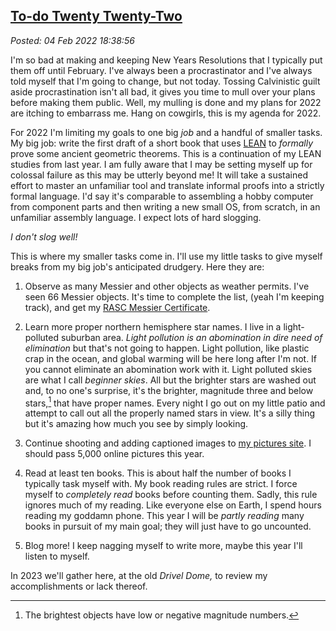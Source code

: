 

[To-do Twenty Twenty-Two](http://analyzethedatanotthedrivel.org/2022/02/04/to-do-twenty-twenty-two/)
----------------------------------------------------------------------------------------------------

*Posted: 04 Feb 2022 18:38:56*

I'm so bad at making and keeping New Years Resolutions that I typically
put them off until February. I've always been a procrastinator and I've
always told myself that I'm going to change, but not today. Tossing
Calvinistic guilt aside procrastination isn't all bad, it gives you time
to mull over your plans before making them public. Well, my mulling is
done and my plans for 2022 are itching to embarrass me. Hang on
cowgirls, this is my agenda for 2022.

For 2022 I'm limiting my goals to one big *job* and a handful of smaller
tasks. My big job: write the first draft of a short book that uses
[LEAN](https://leanprover-community.github.io/) to *formally* prove some
ancient geometric theorems. This is a continuation of my LEAN studies
from last year. I am fully aware that I may be setting myself up for
colossal failure as this may be utterly beyond me! It will take a
sustained effort to master an unfamiliar tool and translate informal
proofs into a strictly formal language. I'd say it's comparable to
assembling a hobby computer from component parts and then writing a new
small OS, from scratch, in an unfamiliar assembly language. I expect
lots of hard slogging.

*I don't slog well!*

This is where my smaller tasks come in. I'll use my little tasks to give
myself breaks from my big job's anticipated drudgery. Here they are:

1.  Observe as many Messier and other objects as weather permits. I've
    seen 66 Messier objects. It's time to complete the list, (yeah I'm
    keeping track), and get my [RASC Messier
    Certificate](https://www.rasc.ca/observing/messier-certificate).

2.  Learn more proper northern hemisphere star names. I live in a
    light-polluted suburban area. *Light pollution is an abomination in
    dire need of elimination* but that's not going to happen. Light
    pollution, like plastic crap in the ocean, and global warming will
    be here long after I'm not. If you cannot eliminate an abomination
    work with it. Light polluted skies are what I call *beginner skies*.
    All but the brighter stars are washed out and, to no one's surprise,
    it's the brighter, magnitude three and below stars,[^7298x1] that have proper
    names. Every night I go out on my little patio and attempt to call
    out all the properly named stars in view. It's a silly thing but
    it's amazing how much you see by simply looking.

3.  Continue shooting and adding captioned images to [my pictures
    site](https://conceptcontrol.smugmug.com/). I should pass 5,000
    online pictures this year.

4.  Read at least ten books. This is about half the number of books I
    typically task myself with. My book reading rules are strict. I
    force myself to *completely read* books before counting them. Sadly,
    this rule ignores much of my reading. Like everyone else on Earth, I
    spend hours reading my goddamn phone. This year I will be *partly
    reading* many books in pursuit of my main goal; they will just have
    to go uncounted.

5.  Blog more! I keep nagging myself to write more, maybe this year I'll
    listen to myself.

In 2023 we'll gather here, at the old *Drivel Dome,* to review my
accomplishments or lack thereof.

[^7298x1]: The brightest objects have low or negative magnitude numbers.
